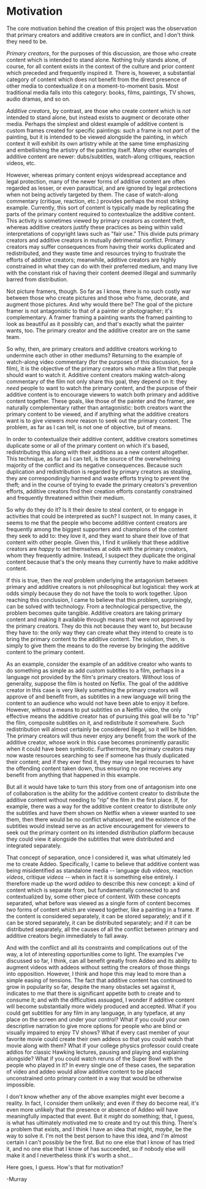# Motivation

The core motivation behind the creation of this project was the observation 
that primary creators and additive creators are in conflict, and I don't think
they need to be.

*Primary creators*, for the purposes of this discussion, are those who create 
content which is intended to stand alone. Nothing truly stands alone, of 
course, for all content exists in the context of the culture and prior content 
which preceded and frequently inspired it. There is, however, a substantial 
category of content which does not benefit from the direct presence of other 
media to contextualize it on a moment-to-moment basis. Most traditional media 
falls into this category: books, films, paintings, TV shows, audio dramas, and 
so on.

*Additive creators*, by contrast, are those who create content which is *not* 
intended to stand alone, but instead exists to augment or decorate other media.
Perhaps the simplest and oldest example of additive content is custom frames 
created for specific paintings: such a frame is not *part* of the painting, 
but it is intended to be viewed alongside the painting, in which context it 
will exhibit its own artistry while at the same time emphasizing and 
embellishing the artistry of the painting itself. Many other examples of 
additive content are newer: dubs/subtitles, watch-along critiques, reaction 
videos, etc.

However, whereas primary content enjoys widespread acceptance and legal 
protection, many of the newer forms of additive content are often regarded as 
lesser, or even parasitical, and are ignored by legal protections when not 
being actively targeted by them. The case of watch-along commentary (critique, 
reaction, etc.) provides perhaps the most striking example. Currently, this 
sort of content is typically made by replicating the parts of the primary 
content required to contextualize the additive content. This activity is 
sometimes viewed by primary creators as content theft, whereas additive
creators justify these practices as being within valid interpretations of 
copyright laws such as "fair use." This divide puts primary creators and 
additive creators in mutually detrimental conflict. Primary creators may 
suffer consequences from having their works duplicated and redistributed, and 
they waste time and resources trying to frustrate the efforts of additive 
creators; meanwhile, additive creators are highly constrained in what they can 
do with their preferred medium, and many live with the constant risk of having 
their content deemed illegal and summarily barred from distribution.

Not picture framers, though. So far as I know, there is no such costly war 
between those who create pictures and those who frame, decorate, and augment 
those pictures. And why would there be? The goal of the picture framer is not 
antagonistic to that of a painter or photographer; it's complementary. A 
framer framing a painting wants the framed painting to look as beautiful as it 
possibly can, and that's exactly what the painter wants, too. The primary 
creator and the additive creator are on the same team.

So why, then, are primary creators and additive creators working to undermine 
each other in other mediums? Returning to the example of watch-along video 
commentary (for the purposes of this discussion, for a film), it is the 
objective of the primary creators who make a film that people should want to 
watch it. Additive content creators making watch-along commentary of the film 
not only share this goal, they depend on it: they *need* people to want to 
watch the primary content, and the purpose of their additive content is to 
encourage viewers to watch both primary and additive content together. These 
goals, like those of the painter and the framer, are naturally complementary
rather than antagonistic: both creators want the primary content to be viewed, 
and if anything what the additive creators want is to give viewers *more* 
reason to seek out the primary content. The problem, as far as I can tell, is 
not one of objective, but of means.

In order to contextualize their additive content, additive creators sometimes 
duplicate some or all of the primary content on which it's based, 
redistributing this along with their additions as a new content altogether.
This technique, as far as I can tell, is the source of the overwhelming 
majority of the conflict and its negative consequences. Because such 
duplication and redistribution is regarded by primary creators as stealing, 
they are correspondingly harmed and waste efforts trying to prevent the theft; 
and in the course of trying to evade the primary creators's prevention 
efforts, additive creators find their creation efforts constantly constrained 
and frequently threatened within their medium.

So why do they do it? Is it their desire to steal content, or to engage in 
activities that could be interpreted as such? I suspect not. In many cases, 
it seems to me that the people who become additive content creators are
frequently among the biggest supporters and champions of the content they
seek to add to: they love it, and they want to share their love of that 
content with other people. Given this, I find it unlikely that these 
additive creators are *happy* to set themselves at odds with the primary 
creators, whom they frequently admire. Instead, I suspect they duplicate the 
original content because that's the only means they currently have to make
additive content.

If this is true, then the *real* problem underlying the antagonism between 
primary and additive creators is not philosophical but logistical: they work 
at odds simply because they do not have the tools to work together. Upon 
reaching this conclusion, I came to believe that this problem, surprisingly, 
can be solved with technology. From a technological perspective, the problem
becomes quite tangible. Additive creators are taking primary content and 
making it available through means that were not approved by the primary 
creators. They do this not because they want to, but because they have to: the
only way they can create what they intend to create is to bring the primary
content to the additive content. The solution, then, is simply to give them
the means to do the reverse by bringing the additive content to the primary 
content.

As an example, consider the example of an additive creator who wants to do
something as simple as add custom subtitles to a film, perhaps in a language
not provided by the film's primary creators. Without loss of generality, 
suppose the film is hosted on Neflix. The goal of the additive creator in this
case is very likely something the primary creators will approve of and benefit 
from, as subtitles in a new language will bring the content to an audience who
would not have been able to enjoy it before. However, without a means to put
subtitles on a Netflix video, the only effective means the additive creator has
of pursuing this goal will be to "rip" the film, composite subtitles on it, 
and redistribute it somewhere. Such redistribution will almost certainly be 
considered illegal, so it will be hidden. The primary creators will thus never 
enjoy any benefit from the work of the additive creator, whose work in this 
case becomes prominently parasitic when it could have been symbiotic. 
Furthermore, the primary creators may now waste resources searching to see if 
someone has thusly duplicated their content; and if they ever find it, they 
may use legal recourses to have the offending content taken down, thus ensuring
no one receives any benefit from anything that happened in this example.

But all it would have take to turn this story from one of antagonism into one 
of collaboration is the ability for the additive content creator to distribute
the additive content without needing to "rip" the film in the first place. If,
for example, there was a way for the additive content creator to distribute
*only* the subtitles and have them shown on Netflix when a viewer wanted to 
see them, then there would be no conflict whatsoever, and the existence of the 
subtitles would instead serve as an active encouragement for viewers to seek 
out the primary content on its intended distribution platform because they 
could view it alongside the subtitles that were distributed and integrated 
separately.

That concept of separation, once I considered it, was what ultimately led me 
to create Addeo. Specifically, I came to believe that additive content was
being misidentified as standalone media -- language dub *videos*, reaction 
*videos*, critique *videos* -- when in fact it is something else entirely. I 
therefore made up the word *addeo* to describe this new concept: a kind of 
content which is separate from, but fundamentally connected to and 
contextualized by, some other piece of content. With these concepts separated, 
what before was viewed as a single form of content becomes *two* forms of 
content which are viewed together, like a painting in a frame. If the content 
is considered separately, it can be stored separately; and if it can be stored 
separately, it can be distributed separately; and if it can be distributed 
separately, all the causes of all the conflict between primary and additive 
creators begin immediately to fall away.

And with the conflict and all its constraints and complications out of the 
way, a lot of interesting opportunities come to light. The examples I've 
discussed so far, I think, can all benefit greatly from Addeo and its ability 
to augment videos with addeos without setting the creators of those things 
into opposition. However, I think and hope this may lead to more than a simple
easing of tensions. The fact that additive content has continued to grow in
popularity so far, despite the many obstacles set against it, indicates to me
that there is significant appetite both to create and to consume it; and with 
the difficulties assuaged, I wonder if additive content will become 
substantially more widely produced and accepted. What if you could get 
subtitles for any film in any language, in any typeface, at any place on the 
screen and under your control? What if you could your own descriptive 
narration to give more options for people who are blind or visually impaired 
to enjoy TV shows? What if every cast member of your favorite movie could
create their own addeos so that you could watch that movie along with them?
What if your college physics professor could create addios for classic Hawking
lectures, pausing and playing and explaining alongside? What if you could 
watch reruns of the Super Bowl with the people who played in it? In every 
single one of these cases, the separation of video and addeo would allow 
additive content to be placed unconstrained onto primary content in a way that
would be otherwise impossible.

I don't know whether any of the above examples might ever become a reality.
In fact, I consider them unlikely; and even if they do become real, it's even
more unlikely that the presence or absence of Addeo will have meaningfully 
impacted that event. But it *might* do something; that, I guess, is what has 
ultimately motivated me to create and try out this thing. There's a problem 
that exists, and I think I have an idea that might, *maybe*, be the way to 
solve it. I'm not the best person to have this idea, and I'm almost certain I 
can't possibly be the first. But no one else that I know of has tried it, and 
no one else that I know of has succeeded, so if nobody else will make it and I 
nevertheless think it's worth a shot... 

Here goes, I guess. How's that for motivation?

-Murray
